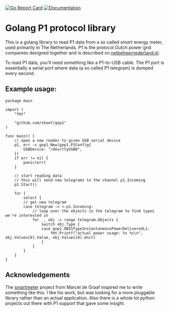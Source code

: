 [![Go Report Card](https://goreportcard.com/badge/github.com/skoef/gop1)](https://goreportcard.com/report/github.com/skoef/gop1) [![Documentation](https://godoc.org/github.com/skoef/gop1?status.svg)](http://godoc.org/github.com/skoef/gop1)

# Golang P1 protocol library

This is a golang library to read P1 data from a so called *smart* energy meter, used primarily in The Netherlands. P1 is the protocol Dutch power grid companies designed together and is described on [netbeheernederland.nl](https://www.netbeheernederland.nl/_upload/Files/Slimme_meter_15_a727fce1f1.pdf).

To read P1 data, you'll need something like a P1-to-USB cable. The P1 port is essentially a serial port where data (a so called P1 telegram) is dumped every second.

## Example usage:
```golang
package main

import (
	"fmt"

	"github.com/skoef/gop1"
)

func main() {
	// open a new reader to given USB serial device
	p1, err := gop1.New(gop1.P1Config{
		USBDevice: "/dev/ttyUSB0",
	})
	if err != nil {
		panic(err)
	}

	// start reading data
	// this will send new telegrams to the channel p1.Incoming
	p1.Start()

	for {
		select {
		// get new telegram
		case telegram := <-p1.Incoming:
			// loop over the objects in the telegram to find types we're interested in
			for _, obj := range telegram.Objects {
				switch obj.Type {
				case gop1.OBISTypeInstantaneousPowerDeliveredL1:
					fmt.Printf("actual power usage: %s %s\n", obj.Values[0].Value, obj.Values[0].Unit)
				}
			}
		}
	}
}
```

## Acknowledgements
The [smartmeter](https://github.com/marceldegraaf/smartmeter) project from Marcel de Graaf inspired me to write something like this. I like his work, but was looking for a more pluggable library rather than an actual application. Also there is a whole lot python projects out there with P1 support that gave some insight.
